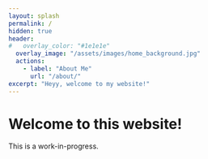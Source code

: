 ```yaml
---
layout: splash
permalink: /
hidden: true
header:
#   overlay_color: "#1e1e1e"
  overlay_image: "/assets/images/home_background.jpg"
  actions:
    - label: "About Me"
      url: "/about/"
excerpt: "Heyy, welcome to my website!"   
---
```


# Welcome to this website!
This is a work-in-progress.